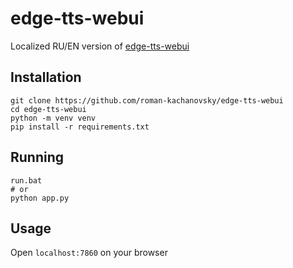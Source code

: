 # edge-tts-webui

Localized RU/EN version of [edge-tts-webui](https://github.com/ycyy/edge-tts-webui)

## Installation

    git clone https://github.com/roman-kachanovsky/edge-tts-webui
	cd edge-tts-webui
	python -m venv venv
	pip install -r requirements.txt

## Running

    run.bat
	# or
	python app.py

## Usage

Open `localhost:7860` on your browser